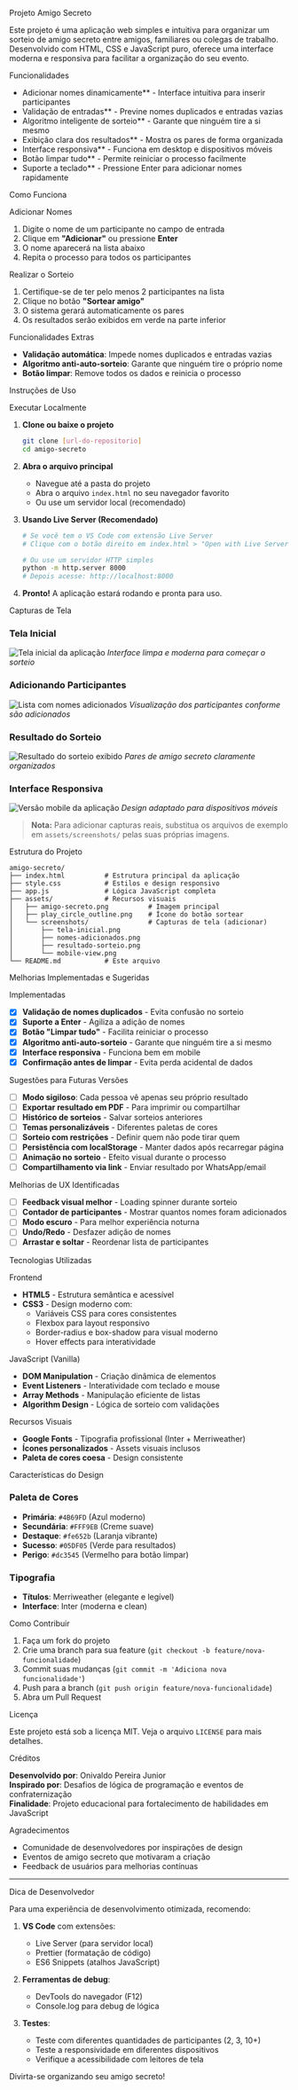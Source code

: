 Projeto Amigo Secreto

Este projeto é uma aplicação web simples e intuitiva para organizar um sorteio de amigo secreto entre amigos, familiares ou colegas de trabalho. Desenvolvido com HTML, CSS e JavaScript puro, oferece uma interface moderna e responsiva para facilitar a organização do seu evento.

Funcionalidades

- Adicionar nomes dinamicamente** - Interface intuitiva para inserir participantes
- Validação de entradas** - Previne nomes duplicados e entradas vazias
- Algoritmo inteligente de sorteio** - Garante que ninguém tire a si mesmo
- Exibição clara dos resultados** - Mostra os pares de forma organizada
- Interface responsiva** - Funciona em desktop e dispositivos móveis
- Botão limpar tudo** - Permite reiniciar o processo facilmente
- Suporte a teclado** - Pressione Enter para adicionar nomes rapidamente

 Como Funciona

 Adicionar Nomes
1. Digite o nome de um participante no campo de entrada
2. Clique em **"Adicionar"** ou pressione **Enter**
3. O nome aparecerá na lista abaixo
4. Repita o processo para todos os participantes

Realizar o Sorteio
1. Certifique-se de ter pelo menos 2 participantes na lista
2. Clique no botão **"Sortear amigo"**
3. O sistema gerará automaticamente os pares
4. Os resultados serão exibidos em verde na parte inferior

Funcionalidades Extras
- **Validação automática**: Impede nomes duplicados e entradas vazias
- **Algoritmo anti-auto-sorteio**: Garante que ninguém tire o próprio nome
- **Botão limpar**: Remove todos os dados e reinicia o processo

Instruções de Uso

Executar Localmente

1. **Clone ou baixe o projeto**
   ```bash
   git clone [url-do-repositorio]
   cd amigo-secreto
   ```

2. **Abra o arquivo principal**
   - Navegue até a pasta do projeto
   - Abra o arquivo `index.html` no seu navegador favorito
   - Ou use um servidor local (recomendado)

3. **Usando Live Server (Recomendado)**
   ```bash
   # Se você tem o VS Code com extensão Live Server
   # Clique com o botão direito em index.html > "Open with Live Server"
   
   # Ou use um servidor HTTP simples
   python -m http.server 8000
   # Depois acesse: http://localhost:8000
   ```

4. **Pronto!** A aplicação estará rodando e pronta para uso.

Capturas de Tela

### Tela Inicial
![Tela inicial da aplicação](assets/screenshots/tela-inicial.png)
*Interface limpa e moderna para começar o sorteio*

### Adicionando Participantes
![Lista com nomes adicionados](assets/screenshots/nomes-adicionados.png)
*Visualização dos participantes conforme são adicionados*

### Resultado do Sorteio
![Resultado do sorteio exibido](assets/screenshots/resultado-sorteio.png)
*Pares de amigo secreto claramente organizados*

### Interface Responsiva
![Versão mobile da aplicação](assets/screenshots/mobile-view.png)
*Design adaptado para dispositivos móveis*

> **Nota:** Para adicionar capturas reais, substitua os arquivos de exemplo em `assets/screenshots/` pelas suas próprias imagens.

Estrutura do Projeto

```
amigo-secreto/
├── index.html          # Estrutura principal da aplicação
├── style.css           # Estilos e design responsivo
├── app.js              # Lógica JavaScript completa
├── assets/             # Recursos visuais
│   ├── amigo-secreto.png          # Imagem principal
│   ├── play_circle_outline.png    # Ícone do botão sortear
│   └── screenshots/               # Capturas de tela (adicionar)
│       ├── tela-inicial.png
│       ├── nomes-adicionados.png
│       ├── resultado-sorteio.png
│       └── mobile-view.png
└── README.md           # Este arquivo
```

Melhorias Implementadas e Sugeridas

Implementadas
- [x] **Validação de nomes duplicados** - Evita confusão no sorteio
- [x] **Suporte a Enter** - Agiliza a adição de nomes
- [x] **Botão "Limpar tudo"** - Facilita reiniciar o processo
- [x] **Algoritmo anti-auto-sorteio** - Garante que ninguém tire a si mesmo
- [x] **Interface responsiva** - Funciona bem em mobile
- [x] **Confirmação antes de limpar** - Evita perda acidental de dados

 Sugestões para Futuras Versões
- [ ] **Modo sigiloso**: Cada pessoa vê apenas seu próprio resultado
- [ ] **Exportar resultado em PDF** - Para imprimir ou compartilhar
- [ ] **Histórico de sorteios** - Salvar sorteios anteriores
- [ ] **Temas personalizáveis** - Diferentes paletas de cores
- [ ] **Sorteio com restrições** - Definir quem não pode tirar quem
- [ ] **Persistência com localStorage** - Manter dados após recarregar página
- [ ] **Animação no sorteio** - Efeito visual durante o processo
- [ ] **Compartilhamento via link** - Enviar resultado por WhatsApp/email

 Melhorias de UX Identificadas
- [ ] **Feedback visual melhor** - Loading spinner durante sorteio
- [ ] **Contador de participantes** - Mostrar quantos nomes foram adicionados
- [ ] **Modo escuro** - Para melhor experiência noturna
- [ ] **Undo/Redo** - Desfazer adição de nomes
- [ ] **Arrastar e soltar** - Reordenar lista de participantes

Tecnologias Utilizadas

 Frontend
- **HTML5** - Estrutura semântica e acessível
- **CSS3** - Design moderno com:
  - Variáveis CSS para cores consistentes
  - Flexbox para layout responsivo
  - Border-radius e box-shadow para visual moderno
  - Hover effects para interatividade

 JavaScript (Vanilla)
- **DOM Manipulation** - Criação dinâmica de elementos
- **Event Listeners** - Interatividade com teclado e mouse
- **Array Methods** - Manipulação eficiente de listas
- **Algorithm Design** - Lógica de sorteio com validações

 Recursos Visuais
- **Google Fonts** - Tipografia profissional (Inter + Merriweather)
- **Ícones personalizados** - Assets visuais inclusos
- **Paleta de cores coesa** - Design consistente

Características do Design

### Paleta de Cores
- **Primária**: `#4B69FD` (Azul moderno)
- **Secundária**: `#FFF9EB` (Creme suave)
- **Destaque**: `#fe652b` (Laranja vibrante)
- **Sucesso**: `#05DF05` (Verde para resultados)
- **Perigo**: `#dc3545` (Vermelho para botão limpar)

### Tipografia
- **Títulos**: Merriweather (elegante e legível)
- **Interface**: Inter (moderna e clean)

Como Contribuir

1. Faça um fork do projeto
2. Crie uma branch para sua feature (`git checkout -b feature/nova-funcionalidade`)
3. Commit suas mudanças (`git commit -m 'Adiciona nova funcionalidade'`)
4. Push para a branch (`git push origin feature/nova-funcionalidade`)
5. Abra um Pull Request

Licença

Este projeto está sob a licença MIT. Veja o arquivo `LICENSE` para mais detalhes.

Créditos

**Desenvolvido por**: Onivaldo Pereira Junior  
**Inspirado por**: Desafios de lógica de programação e eventos de confraternização  
**Finalidade**: Projeto educacional para fortalecimento de habilidades em JavaScript

 Agradecimentos
- Comunidade de desenvolvedores por inspirações de design
- Eventos de amigo secreto que motivaram a criação
- Feedback de usuários para melhorias contínuas

---

 Dica de Desenvolvedor

Para uma experiência de desenvolvimento otimizada, recomendo:

1. **VS Code** com extensões:
   - Live Server (para servidor local)
   - Prettier (formatação de código)
   - ES6 Snippets (atalhos JavaScript)

2. **Ferramentas de debug**:
   - DevTools do navegador (F12)
   - Console.log para debug de lógica

3. **Testes**:
   - Teste com diferentes quantidades de participantes (2, 3, 10+)
   - Teste a responsividade em diferentes dispositivos
   - Verifique a acessibilidade com leitores de tela

Divirta-se organizando seu amigo secreto!  
